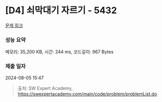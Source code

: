 # [D4] 쇠막대기 자르기 - 5432 

[문제 링크](https://swexpertacademy.com/main/code/problem/problemDetail.do?contestProbId=AWVl47b6DGMDFAXm) 

### 성능 요약

메모리: 35,200 KB, 시간: 244 ms, 코드길이: 967 Bytes

### 제출 일자

2024-08-05 15:47



> 출처: SW Expert Academy, https://swexpertacademy.com/main/code/problem/problemList.do